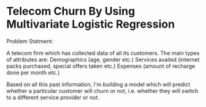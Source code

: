 # Telecom Churn By Using Multivariate Logistic Regression

Problem Statment:

A telecom firm which has collected data of all its customers. 
The main types of attributes are:
Demographics (age, gender etc.)
Services availed (internet packs purchased, special offers taken etc.)
Expenses (amount of recharge done per month etc.)
 
Based on all this past information, I'm building a model which will predict whether a particular customer will churn or not, i.e. whether they will switch to a different service provider or not. 
